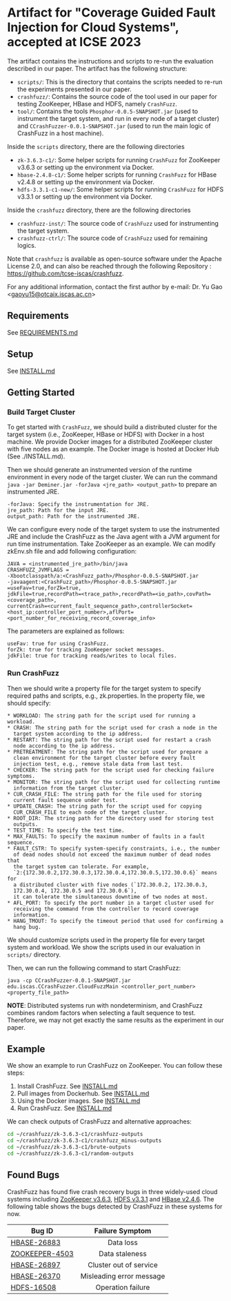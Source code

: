 # Artifact for "Coverage Guided Fault Injection for Cloud Systems", accepted at ICSE 2023

The artifact contains the instructions and scripts to re-run the evaluation
described in our paper. The artifact has the following structure:

* `scripts/`:
  This is the directory that contains the scripts needed to
  re-run the experiments presented in our paper.
* `crashfuzz/`: Contains the source code of the tool used in our paper
    for testing ZooKeeper, HBase and HDFS, namely `CrashFuzz`.
* `tool/`: Contains the tools `Phosphor-0.0.5-SNAPSHOT.jar` (used to
  instrument the target system, and run in every node of a target cluster) and
  `CCrashFuzzer-0.0.1-SNAPSHOT.jar` (used to run the main logic of
  CrashFuzz in a host machine).

Inside the `scripts` directory, there are the following directories


* `zk-3.6.3-c1/`: Some helper scripts for running `CrashFuzz` for
  ZooKeeper v3.6.3 or setting up the environment via Docker.
* `hbase-2.4.8-c1/`: Some helper scripts for running `CrashFuzz` for
  HBase v2.4.8 or setting up the environment via Docker.
* `hdfs-3.3.1-c1-new/`: Some helper scripts for running `CrashFuzz` for
  HDFS v3.3.1 or setting up the environment via Docker.

Inside the `crashfuzz` directory, there are the following directories


* `crashfuzz-inst/`: The source code of `CrashFuzz` used for
  instrumenting the target system.
* `crashfuzz-ctrl/`: The source code of `CrashFuzz` used for remaining
  logics.

Note that `crashfuzz` is available as open-source software under the
Apache License 2.0, and can also be reached through the following
Repository : https://github.com/tcse-iscas/crashfuzz.

For any additional information, contact the first author by e-mail:
Dr. Yu Gao \<gaoyu15@otcaix.iscas.ac.cn\>

## Requirements

See [REQUIREMENTS.md](./REQUIREMENTS.md)

## Setup

See [INSTALL.md](./INSTALL.md)

## Getting Started

### Build Target Cluster

To get started with `CrashFuzz`, we should build a distributed cluster
for the target system (i.e., ZooKeeper, HBase or HDFS) with Docker in
a host machine. We provide Docker images for a distributed ZooKeeper cluster with
five nodes as an example. The Docker image is hosted at Docker
Hub (See ./INSTALL.md).

Then we should generate an instrumented version of the runtime
environment in every node of the target cluster. We can run the command 
`java -jar Deminer.jar -forJava <jre_path> <output_path>`
to prepare an instrumented JRE.

```
-forJava: Specify the instrumentation for JRE.
jre_path: Path for the input JRE.
output_path: Path for the instrumented JRE.
```

We can configure every node of the target system to use the
instrumented JRE and include the CrashFuzz as the Java agent with a
JVM argument for run time instrumentation. Take ZooKeeper as an
example. We can modify zkEnv.sh file and add following configuration:

```
JAVA = <instrumented_jre_path>/bin/java 
CRASHFUZZ_JVMFLAGS =
-Xbootclasspath/a:<CrashFuzz_path>/Phosphor-0.0.5-SNAPSHOT.jar
-javaagent:<CrashFuzz_path>/Phosphor-0.0.5-SNAPSHOT.jar
=useFav=true,forZk=true,
jdkFile=true,recordPath=<trace_path>,recordPath=<io_path>,covPath=<coverage_path>,
currentCrash=<current_fault_sequence_path>,controllerSocket=<host_ip:controller_port_number>,aflPort=<port_number_for_receiving_record_coverage_info>
```

The parameters are explained as follows: 

```
useFav: true for using CrashFuzz.
forZk: true for tracking ZooKeeper socket messages.
jdkFile: true for tracking reads/writes to local files.
```

### Run CrashFuzz

Then we should write a property file for the target system to specify
required paths and scripts, e.g., zk.properties. In the property file,
we should specify:

```
* WORKLOAD: The string path for the script used for running a workload.
* CRASH: The string path for the script used for crash a node in the
  target system according to the ip address.
* RESTART: The string path for the script used for restart a crash
  node according to the ip address.
* PRETREATMENT: The string path for the script used for prepare a
  clean environment for the target cluster before every fault
  injection test, e.g., remove stale data from last test.
* CHECKER: The string path for the script used for checking failure symptoms.
* MONITOR: The string path for the script used for collecting runtime
  information from the target cluster.
* CUR_CRASH_FILE: The string path for the file used for storing
  current fault sequence under test.
* UPDATE_CRASH: The string path for the script used for copying
  CUR_CRASH_FILE to each node of the target cluster.
* ROOT_DIR: The string path for the directory used for storing test
  outputs.
* TEST_TIME: To specify the test time.
* MAX_FAULTS: To specify the maximum number of faults in a fault sequence.
* FAULT_CSTR: To specify system-specify constraints, i.e., the number 
  of dead nodes should not exceed the maximum number of dead nodes that
  the target system can tolerate. For example,
  `2:{172.30.0.2,172.30.0.3,172.30.0.4,172.30.0.5,172.30.0.6}` means for
  a distributed cluster with five nodes (`172.30.0.2, 172.30.0.3,
  172.30.0.4, 172.30.0.5 and 172.30.0.6`), 
  it can tolerate the simultaneous downtime of two nodes at most.
* AFL_PORT: To specify the port number in a target cluster used for
  receiving the command from the controller to record coverage
  information.
* HANG_TMOUT: To specify the timeout period that used for confirming a
  hang bug.
```

We should customize scripts used in the property file for every target
system and workload. We show the scripts used in our evaluation in
`scripts/` directory.

Then, we can run the following command to start CrashFuzz:

```
java -cp CCrashFuzzer-0.0.1-SNAPSHOT.jar edu.iscas.CCrashFuzzer.CloudFuzzMain <controller_port_number> <property_file_path>
```

**NOTE**: Distributed systems run with nondeterminism, and CrashFuzz
combines random factors when selecting a fault sequence to test.
Therefore, we may not get exactly the same results as the experiment
in our paper.

## Example

We show an example to run CrashFuzz on ZooKeeper. You can follow
these steps:

1. Install CrashFuzz. See [INSTALL.md](./INSTALL.md)
2. Pull images from Dockerhub. See [INSTALL.md](./INSTALL.md)
3. Using the Docker images. See [INSTALL.md](./INSTALL.md)
4. Run CrashFuzz. See [INSTALL.md](./INSTALL.md)

We can check outputs of CrashFuzz and alternative approaches:

```bash
cd ~/crashfuzz/zk-3.6.3-c1/crashfuzz-outputs
cd ~/crashfuzz/zk-3.6.3-c1/crashfuzz_minus-outputs
cd ~/crashfuzz/zk-3.6.3-c1/brute-outputs
cd ~/crashfuzz/zk-3.6.3-c1/random-outputs
```

## Found Bugs

CrashFuzz has found five crash recovery bugs in three widely-used
cloud systems including [ZooKeeper v3.6.3](https://zookeeper.apache.org/), [HDFS v3.3.1](https://hadoop.apache.org/) 
and [HBase v2.4.6](https://hbase.apache.org/). 
The following table shows the bugs detected by CrashFuzz in these
systems for now.

| Bug ID                                                                 |     Failure Symptom      |
| ---------------------------------------------------------------------- | :----------------------: |
| [HBASE-26883](https://issues.apache.org/jira/browse/HBASE-26883)       |        Data loss         |
| [ZOOKEEPER-4503](https://issues.apache.org/jira/browse/ZOOKEEPER-4503) |      Data staleness      |
| [HBASE-26897](https://issues.apache.org/jira/browse/HBASE-26897)       |  Cluster out of service  |
| [HBASE-26370](https://issues.apache.org/jira/browse/HBASE-26370)       | Misleading error message |
| [HDFS-16508](https://issues.apache.org/jira/browse/HDFS-16508)         |    Operation failure     |